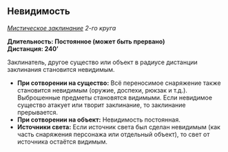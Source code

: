 ## Невидимость

*[Мистическое заклинание](../arcane.md) 2-го круга*

**Длительность: Постоянное (может быть прервано)**<br>
**Дистанция: 240’**

Заклинатель, другое существо или объект в радиусе дистанции заклинания становится невидимым.

- **При сотворении на существо:** Всё переносимое снаряжение также становится невидимым (оружие, доспехи, рюкзак и т.д.). Выброшенные предметы становятся видимыми. Если невидимое существо атакует или творит заклинание, то заклинание прерывается.
- **При сотворении на объект:** Невидимость постоянная.
- **Источники света:** Если источник света был сделан невидимым (как часть снаряжения персонажа или отдельный объект), то свет от источника остаётся видимым.